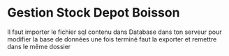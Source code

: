 # Gestion Stock Depot Boisson

Il faut importer le fichier sql contenu dans Database dans ton serveur 
pour modifier la base de données une fois terminé faut la exporter et remettre dans le même dossier